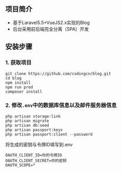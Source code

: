 ## 项目简介
* 基于Laravel5.5+VueJS2.x实现的Blog
* 后台采用前后端完全分离（SPA）开发
## 安装步骤
### 1. 获取项目
```
git clone https://github.com/codingcn/blog.git
cd blog
npm install
npm run prod
composer install
```
### 2. 修改`.env`中的数据库信息以及邮件服务器信息
```shell
php artisan storage:link
php artisan migrate
php artisan db:seed
php artisan passport:keys
php artisan passport:client --password
```
将生成的密钥与令牌ID填写到.env
```
OAUTH_CLIENT_ID=你的令牌ID
OAUTH_CLIENT_SECRET=你的密钥
OAUTH_SCOPE=*
```
